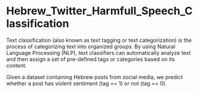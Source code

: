 # Hebrew_Twitter_Harmfull_Speech_Classification

Text classification (also known as text tagging or text categorization) is the process of categorizing text into organized groups. By using Natural Language Processing (NLP), text classifiers can automatically analyze text and then assign a set of pre-defined tags or categories based on its content.
 
 
Given a dataset containing Hebrew posts from social media, we predict whether a post has violent sentiment (tag == 1) or not (tag == 0).
